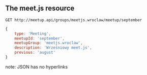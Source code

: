 ## The meet.js resource

```
GET http://meetup.api/groups/meetjs.wroclaw/meetup/september
```

``` js
{
    type: 'Meeting',
    meetupId: 'september',
    meetupGroup: 'meetjs.wroclaw',
    description: 'Wrześniowy meet.js',
    previous: 'august'
}
```

note:
JSON has no hyperlinks